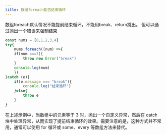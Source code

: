 ```yaml
---
title: 数组foreach能否结束循环
---
```

数组foreach默认情况不能提前结束循环，不能用break、return跳出。
但可以通过抛出一个错误来强制结束
```js
const nums = [0,1,2,3,4]
try{
	nums.foreach((num) =>{
	if(num ===3){
		throw new Error("break")
	}
	console.log(num)
	})
}catch (e){
	if(e.message === "break"){
		console.log("结束循环")
	}else{
		throw e
	}
}

```

在上述示例中，当数组中的元素等于 3 时，抛出一个自定义异常，然后在 catch 块中处理异常，从而实现了提前结束循环的效果。需要注意的是，这种方式并不常用，通常可以使用 for 循环或 some、every 等数组方法来替代。